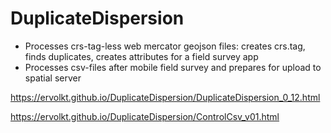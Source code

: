 # DuplicateDispersion
- Processes crs-tag-less web mercator geojson files: creates crs.tag, finds duplicates, creates attributes for a field survey app
- Processes csv-files after mobile field survey and prepares for upload to spatial server

https://ervolkt.github.io/DuplicateDispersion/DuplicateDispersion_0_12.html

https://ervolkt.github.io/DuplicateDispersion/ControlCsv_v01.html
